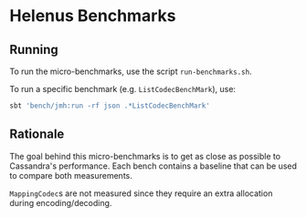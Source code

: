 # Helenus Benchmarks

## Running
To run the micro-benchmarks, use the script `run-benchmarks.sh`.

To run a specific benchmark (e.g. `ListCodecBenchMark`), use:
```bash
sbt 'bench/jmh:run -rf json .*ListCodecBenchMark'
```

## Rationale
The goal behind this micro-benchmarks is to get as close as possible to
Cassandra's performance. Each bench contains a baseline that can be used
to compare both measurements.

`MappingCodec`s are not measured since they require an extra allocation during
encoding/decoding.
